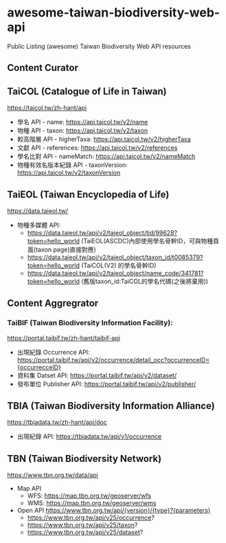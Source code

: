 # awesome-taiwan-biodiversity-web-api
Public Listing (awesome) Taiwan Biodiversity Web API resources


## Content Curator

## TaiCOL (Catalogue of Life in Taiwan)
https://taicol.tw/zh-hant/api

- 學名 API - name: https://api.taicol.tw/v2/name
- 物種 API - taxon: https://api.taicol.tw/v2/taxon
- 較高階層 API - higherTaxa: https://api.taicol.tw/v2/higherTaxa
- 文獻 API - references: https://api.taicol.tw/v2/references
- 學名比對 API - nameMatch: https://api.taicol.tw/v2/nameMatch
- 物種有效名版本紀錄 API - taxonVersion: https://api.taicol.tw/v2/taxonVersion


## TaiEOL (Taiwan Encyclopedia of Life)
https://data.taieol.tw/

- 物種多媒體 API: 
    - https://data.taieol.tw/api/v2/taieol_object/tid/99628?token=hello_world (TaiEOL(ASCDC)內部使用學名骨幹ID，可與物種頁面(taxon page)直接對應)
    - https://data.taieol.tw/api/v2/taieol_object/taxon_id/t0085379?token=hello_world (TaiCOL(V2) 的學名骨幹ID)
    - https://data.taieol.tw/api/v2/taieol_object/name_code/341781?token=hello_world (舊版taxon_id:TaiCOL的學名代碼(之後將棄用))

## Content Aggregrator


### TaiBIF (Taiwan Biodiversity Information Facility):
https://portal.taibif.tw/zh-hant/taibif-api

- 出現紀錄 Occurrence API: https://portal.taibif.tw/api/v2/occurrence/detail_occ?occurrenceID={occurrecceID}
- 資料集 Datset API: https://portal.taibif.tw/api/v2/dataset/
- 發布單位 Publisher API: https://portal.taibif.tw/api/v2/publisher/

## TBIA (Taiwan Biodiversity Information Alliance)
https://tbiadata.tw/zh-hant/api/doc

- 出現紀錄 API: https://tbiadata.tw/api/v1/occurrence


## TBN (Taiwan Biodiversity Network)
https://www.tbn.org.tw/data/api

- Map API
  - WFS: https://map.tbn.org.tw/geoserver/wfs
  - WMS: https://map.tbn.org.tw/geoserver/wms
- Open API https://www.tbn.org.tw/api/{version}/{type}?{parameters}
  - https://www.tbn.org.tw/api/v25/occurrence?
  - https://www.tbn.org.tw/api/v25/taxon?
  - https://www.tbn.org.tw/api/v25/dataset?

